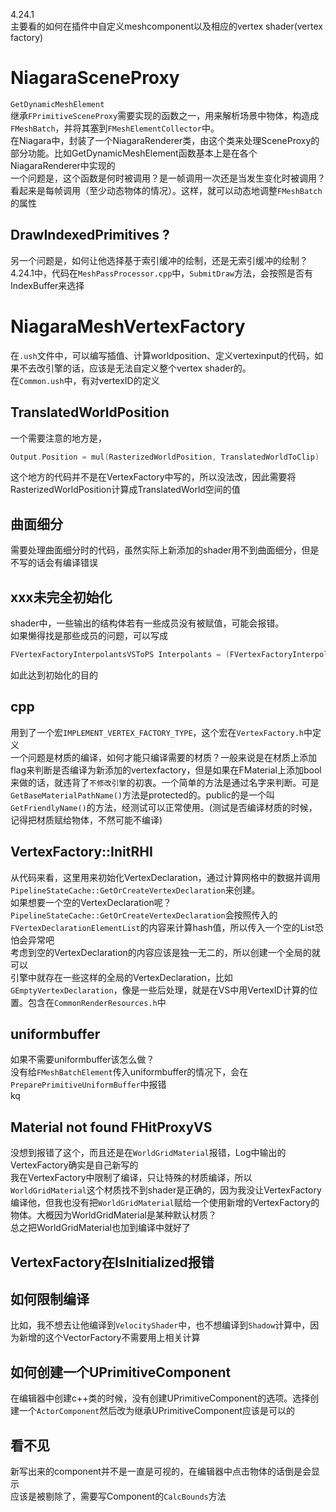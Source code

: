 4.24.1  
主要看的如何在插件中自定义meshcomponent以及相应的vertex shader(vertex factory)  
# NiagaraSceneProxy
`GetDynamicMeshElement`  
继承`FPrimitiveSceneProxy`需要实现的函数之一，用来解析场景中物体，构造成`FMeshBatch`，并将其塞到`FMeshElementCollector`中。  
在Niagara中，封装了一个NiagaraRenderer类，由这个类来处理SceneProxy的部分功能。比如GetDynamicMeshElement函数基本上是在各个NiagaraRenderer中实现的    
一个问题是，这个函数是何时被调用？是一帧调用一次还是当发生变化时被调用？  
看起来是每帧调用（至少动态物体的情况）。这样，就可以动态地调整`FMeshBatch`的属性
## DrawIndexedPrimitives ?  
另一个问题是，如何让他选择基于索引缓冲的绘制，还是无索引缓冲的绘制？  
4.24.1中，代码在`MeshPassProcessor.cpp`中，`SubmitDraw`方法，会按照是否有IndexBuffer来选择
# NiagaraMeshVertexFactory
在`.ush`文件中，可以编写插值、计算worldposition、定义vertexinput的代码，如果不去改引擎的话，应该是无法自定义整个vertex shader的。  
在`Common.ush`中，有对vertexID的定义  
## TranslatedWorldPosition
一个需要注意的地方是，  
```cpp
Output.Position = mul(RasterizedWorldPosition, TranslatedWorldToClip)
```  
这个地方的代码并不是在VertexFactory中写的，所以没法改，因此需要将RasterizedWorldPosition计算成TranslatedWorld空间的值
## 曲面细分
需要处理曲面细分时的代码，虽然实际上新添加的shader用不到曲面细分，但是不写的话会有编译错误
## xxx未完全初始化
shader中，一些输出的结构体若有一些成员没有被赋值，可能会报错。  
如果懒得找是那些成员的问题，可以写成   
```cpp
FVertexFactoryInterpolantsVSToPS Interpolants = (FVertexFactoryInterpolantsVSToPS)0;
```  
如此达到初始化的目的
## cpp
用到了一个宏`IMPLEMENT_VERTEX_FACTORY_TYPE`，这个宏在`VertexFactory.h`中定义  
一个问题是材质的编译，如何才能只编译需要的材质？一般来说是在材质上添加flag来判断是否编译为新添加的vertexfactory，但是如果在FMaterial上添加bool来做的话，就违背了`不修改引擎`的初衷。一个简单的方法是通过名字来判断。可是`GetBaseMaterialPathName()`方法是protected的。public的是一个叫`GetFriendlyName()`的方法，经测试可以正常使用。(测试是否编译材质的时候，记得把材质赋给物体，不然可能不编译)  
## VertexFactory::InitRHI
从代码来看，这里用来初始化VertexDeclaration，通过计算网格中的数据并调用`PipelineStateCache::GetOrCreateVertexDeclaration`来创建。  
如果想要一个空的VertexDeclaration呢？`PipelineStateCache::GetOrCreateVertexDeclaration`会按照传入的`FVertexDeclarationElementList`的内容来计算hash值，所以传入一个空的List恐怕会异常吧  
考虑到空的VertexDeclaration的内容应该是独一无二的，所以创建一个全局的就可以  
引擎中就存在一些这样的全局的VertexDeclaration，比如`GEmptyVertexDeclaration`，像是一些后处理，就是在VS中用VertexID计算的位置。包含在`CommonRenderResources.h`中  
## uniformbuffer
如果不需要uniformbuffer该怎么做？  
没有给`FMeshBatchElement`传入uniformbuffer的情况下，会在`PreparePrimitiveUniformBuffer`中报错  
kq
## Material not found FHitProxyVS
没想到报错了这个，而且还是在`WorldGridMaterial`报错，Log中输出的VertexFactory确实是自己新写的  
我在VertexFactory中限制了编译，只让特殊的材质编译，所以`WorldGridMaterial`这个材质找不到shader是正确的，因为我没让VertexFactory编译他，但我也没有把`WorldGridMaterial`赋给一个使用新增的VertexFactory的物体。大概因为WorldGridMaterial是某种默认材质？  
总之把WorldGridMaterial也加到编译中就好了
## VertexFactory在IsInitialized报错

## 如何限制编译
比如，我不想去让他编译到`VelocityShader`中，也不想编译到`Shadow`计算中，因为新增的这个VectorFactory不需要用上相关计算  
## 如何创建一个UPrimitiveComponent
在编辑器中创建c++类的时候，没有创建UPrimitiveComponent的选项。选择创建一个`ActorComponent`然后改为继承UPrimitiveComponent应该是可以的  
## 看不见
新写出来的component并不是一直是可视的，在编辑器中点击物体的话倒是会显示  
应该是被剔除了，需要写Component的`CalcBounds`方法